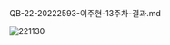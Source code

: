 QB-22-20222593-이주현-13주차-결과.md

![221130](https://user-images.githubusercontent.com/113006326/204718725-f8a1ff4f-c0d6-456a-9173-a3894b56fc97.PNG)

